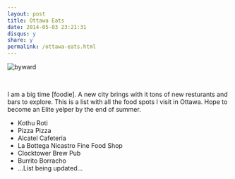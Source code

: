 ```yaml
---
layout: post
title: Ottawa Eats
date: 2014-05-03 23:21:31
disqus: y
share: y
permalink: /ottawa-eats.html
---
```



![byward](http://ic.pics.livejournal.com/edgarin/52176055/15997/15997_original.jpg)

<br>

I am a big time [foodie]. A new city brings with it tons of new resturants and bars to explore. This is a list with all the food spots I visit in Ottawa. Hope to become an Elite yelper by the end of summer.

* Kothu Roti
* Pizza Pizza
* Alcatel Cafeteria
* La Bottega Nicastro Fine Food Shop
* Clocktower Brew Pub
* Burrito Borracho
* ...List being updated...
